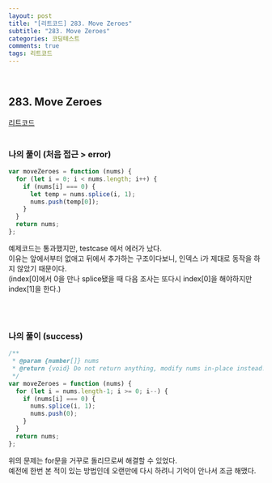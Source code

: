 ```yaml
---
layout: post
title: "[리트코드] 283. Move Zeroes"
subtitle: "283. Move Zeroes"
categories: 코딩테스트
comments: true
tags: 리트코드
---
```


<br>


## 283. Move Zeroes

[리트코드](https://leetcode.com/problems/move-zeroes) <br><br>

### 나의 풀이 (처음 접근 > error)

```js
var moveZeroes = function (nums) {
  for (let i = 0; i < nums.length; i++) {
    if (nums[i] === 0) {
      let temp = nums.splice(i, 1);
      nums.push(temp[0]);
    }
  }
  return nums;
};
```

예제코드는 통과했지만, testcase 에서 에러가 났다.<br>
이유는 앞에서부터 없애고 뒤에서 추가하는 구조이다보니, 인덱스 i가 제대로 동작을 하지 않았기 때문이다.<br>
(index[0]에서 0을 만나 splice됐을 때 다음 조사는 또다시 index[0]을 해야하지만 index[1]을 한다.)<br>

<br><br>

### 나의 풀이 (success)

```js
/**
 * @param {number[]} nums
 * @return {void} Do not return anything, modify nums in-place instead.
 */
var moveZeroes = function (nums) {
  for (let i = nums.length-1; i >= 0; i--) {
    if (nums[i] === 0) {
      nums.splice(i, 1);
      nums.push(0);
    }
  }
  return nums;
};
```

위의 문제는 for문을 거꾸로 돌리므로써 해결할 수 있었다.<br>
예전에 한번 본 적이 있는 방법인데 오랜만에 다시 하려니 기억이 안나서 조금 해맸다.